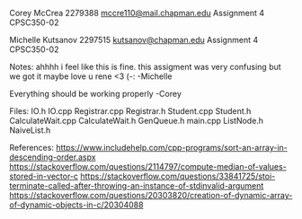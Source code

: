 Corey McCrea
2279388
mccre110@mail.chapman.edu
Assignment 4
CPSC350-02

Michelle Kutsanov
2297515
kutsanov@chapman.edu
Assignment 4
CPSC350-02

Notes:
ahhhh i feel like this is fine. this assigment was very confusing but we got it maybe
love u rene
<3 (-:
-Michelle

Everything should be working properly
-Corey


Files:
IO.h
IO.cpp
Registrar.cpp
Registrar.h
Student.cpp
Student.h
CalculateWait.cpp
CalculateWait.h
GenQueue.h
main.cpp
ListNode.h
NaiveList.h

References:
https://www.includehelp.com/cpp-programs/sort-an-array-in-descending-order.aspx
https://stackoverflow.com/questions/2114797/compute-median-of-values-stored-in-vector-c
https://stackoverflow.com/questions/33841725/stoi-terminate-called-after-throwing-an-instance-of-stdinvalid-argument
https://stackoverflow.com/questions/20303820/creation-of-dynamic-array-of-dynamic-objects-in-c/20304088